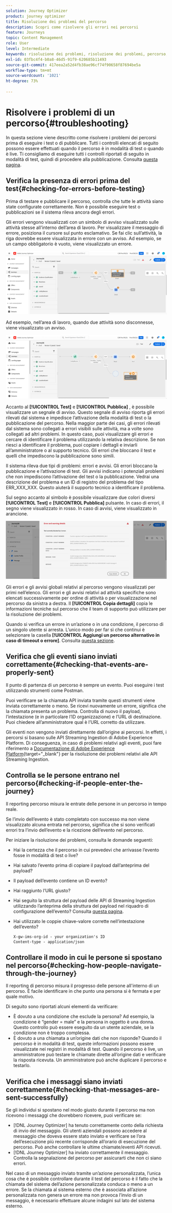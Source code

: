 ```yaml
---
solution: Journey Optimizer
product: journey optimizer
title: Risoluzione dei problemi del percorso
description: Scopri come risolvere gli errori nei percorsi
feature: Journeys
topic: Content Management
role: User
level: Intermediate
keywords: risoluzione dei problemi, risoluzione dei problemi, percorso, controllo, errori
exl-id: 03fbc4f4-b0a8-46d5-91f9-620685b11493
source-git-commit: 417eea2a52d4fb38ae96cf74f90658f87694be5a
workflow-type: tm+mt
source-wordcount: '1021'
ht-degree: 73%

---
```


# Risolvere i problemi di un percorso{#troubleshooting}

In questa sezione viene descritto come risolvere i problemi dei percorsi prima di eseguire i test o di pubblicare. Tutti i controlli elencati di seguito possono essere effettuati quando il percorso è in modalità di test o quando è live. Ti consigliamo di eseguire tutti i controlli riportati di seguito in modalità di test, quindi di procedere alla pubblicazione. Consulta [questa pagina](../building-journeys/testing-the-journey.md).

## Verifica la presenza di errori prima del test{#checking-for-errors-before-testing}

Prima di testare e pubblicare il percorso, controlla che tutte le attività siano state configurate correttamente. Non è possibile eseguire test o pubblicazioni se il sistema rileva ancora degli errori.

Gli errori vengono visualizzati con un simbolo di avviso visualizzato sulle attività stesse all’interno dell’area di lavoro. Per visualizzare il messaggio di errore, posiziona il cursore sul punto esclamativo. Se fai clic sull’attività, la riga dovrebbe essere visualizzata in errore con un avviso. Ad esempio, se un campo obbligatorio è vuoto, viene visualizzato un errore.

![](assets/journey63.png)

Ad esempio, nell’area di lavoro, quando due attività sono disconnesse, viene visualizzato un avviso.

![](assets/canvas-disconnected.png)

Accanto al **[!UICONTROL Test]** e **[!UICONTROL Pubblica]** , è possibile visualizzare un segnale di avviso. Questo segnale di avviso riporta gli errori rilevati dal sistema e impedisce l’attivazione della modalità di test o la pubblicazione del percorso. Nella maggior parte dei casi, gli errori rilevati dal sistema sono collegati a errori visibili sulle attività, ma a volte sono collegati ad altri problemi. In questo caso, puoi visualizzare gli errori e cercare di identificare il problema utilizzando la relativa descrizione. Se non riesci a identificare il problema, puoi copiare i dettagli e inviarli all’amministratore o al supporto tecnico. Gli errori che bloccano il test e quelli che impediscono la pubblicazione sono simili.

Il sistema rileva due tipi di problemi: errori e avvisi. Gli errori bloccano la pubblicazione e l’attivazione di test. Gli avvisi indicano i potenziali problemi che non impediscono l’attivazione del test o la pubblicazione. Vedrai una descrizione del problema e un ID di registro del problema del tipo ERR_XXX_XXX. Questo aiuterà il supporto tecnico a identificare il problema.

Sul segno accanto al simbolo è possibile visualizzare due colori diversi **[!UICONTROL Test]** e **[!UICONTROL Pubblica]** pulsante. In caso di errori, il segno viene visualizzato in rosso. In caso di avvisi, viene visualizzato in arancione.

![](assets/journey75.png)

Gli errori e gli avvisi globali relativi al percorso vengono visualizzati per primi nell’elenco. Gli errori e gli avvisi relativi ad attività specifiche sono elencati successivamente per ordine di attività o per visualizzazione nel percorso da sinistra a destra. Il **[!UICONTROL Copia dettagli]** copia le informazioni tecniche sul percorso che il team di supporto può utilizzare per la risoluzione dei problemi.

Quando si verifica un errore in un’azione o in una condizione, il percorso di un singolo utente si arresta. L’unico modo per far sì che continui è selezionare la casella **[!UICONTROL Aggiungi un percorso alternativo in caso di timeout o errore]**. Consulta [questa sezione](../building-journeys/using-the-journey-designer.md#paths).

## Verifica che gli eventi siano inviati correttamente{#checking-that-events-are-properly-sent}

Il punto di partenza di un percorso è sempre un evento. Puoi eseguire i test utilizzando strumenti come Postman.

Puoi verificare se la chiamata API inviata tramite questi strumenti viene inviata correttamente o meno. Se ricevi nuovamente un errore, significa che la chiamata presenta un problema. Controlla di nuovo il payload, l’intestazione (e in particolare l’ID organizzazione) e l’URL di destinazione. Puoi chiedere all’amministratore qual è l’URL corretto da utilizzare.

Gli eventi non vengono inviati direttamente dall’origine ai percorsi. In effetti, i percorsi si basano sulle API Streaming Ingestion di Adobe Experience Platform. Di conseguenza, in caso di problemi relativi agli eventi, puoi fare riferimento a [Documentazione di Adobe Experience Platform](https://experienceleague.adobe.com/docs/experience-platform/ingestion/streaming/troubleshooting.html){target="_blank"} per la risoluzione dei problemi relativi alle API Streaming Ingestion.

## Controlla se le persone entrano nel percorso{#checking-if-people-enter-the-journey}

Il reporting percorso misura le entrate delle persone in un percorso in tempo reale.

Se l’invio dell’evento è stato completato con successo ma non viene visualizzato alcuna entrata nel percorso, significa che si sono verificati errori tra l’invio dell’evento e la ricezione dell’evento nel percorso.

Per iniziare la risoluzione dei problemi, consulta le domande seguenti:

* Hai la certezza che il percorso in cui prevedevi che arrivasse l’evento fosse in modalità di test o live?
* Hai salvato l’evento prima di copiare il payload dall’anteprima del payload?
* Il payload dell’evento contiene un ID evento?
* Hai raggiunto l’URL giusto?
* Hai seguito la struttura del payload delle API di Streaming Ingestion utilizzando l’anteprima della struttura del payload nel riquadro di configurazione dell’evento? Consulta [questa pagina](../event/about-creating.md#preview-the-payload).
* Hai utilizzato le coppie chiave-valore corrette nell’intestazione dell’evento?

  ```
  X-gw-ims-org-id - your organization's ID
  Content-type - application/json
  ```

## Controllare il modo in cui le persone si spostano nel percorso{#checking-how-people-navigate-through-the-journey}

Il reporting di percorso misura il progresso delle persone all&#39;interno di un percorso. È facile identificare in che punto una persona si è fermata e per quale motivo.

Di seguito sono riportati alcuni elementi da verificare:

* È dovuto a una condizione che esclude la persona? Ad esempio, la condizione è “gender = male” e la persona in oggetto è una donna. Questo controllo può essere eseguito da un utente aziendale, se la condizione non è troppo complessa.
* È dovuto a una chiamata a un’origine dati che non risponde? Quando il percorso è in modalità di test, queste informazioni possono essere visualizzate nei registri in modalità di test. Quando il percorso è live, un amministratore può testare le chiamate dirette all’origine dati e verificare la risposta ricevuta. Un amministratore può anche duplicare il percorso e testarlo.

## Verifica che i messaggi siano inviati correttamente{#checking-that-messages-are-sent-successfully}

Se gli individui si spostano nel modo giusto durante il percorso ma non ricevono i messaggi che dovrebbero ricevere, puoi verificare se:

* [!DNL Journey Optimizer] ha tenuto correttamente conto della richiesta di invio del messaggio. Gli utenti aziendali possono accedere al messaggio che doveva essere stato inviato e verificare se l’ora dell’esecuzione più recente corrisponde all’orario di esecuzione del percorso. Può anche controllare le ultime chiamate/eventi API ricevuti.
* [!DNL Journey Optimizer] ha inviato correttamente il messaggio. Controlla la segnalazione del percorso per assicurarti che non ci siano errori.

Nel caso di un messaggio inviato tramite un’azione personalizzata, l’unica cosa che è possibile controllare durante il test del percorso è il fatto che la chiamata del sistema dell’azione personalizzata conduca o meno a un errore. Se la chiamata al sistema esterno che è associata all’azione personalizzata non genera un errore ma non provoca l’invio di un messaggio, è necessario effettuare alcune indagini sul lato del sistema esterno.
